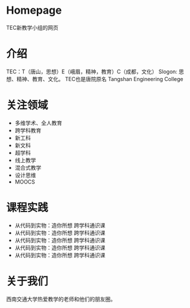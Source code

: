 # Homepage
TEC新教学小组的网页

# 介绍
TEC：T（唐山，思想）E（峨眉，精神，教育）C（成都，文化）
Slogon: 思想、精神、教育、文化。
TEC也是唐院原名 Tangshan Engineering College

# 关注领域
* 多维学术、全人教育
* 跨学科教育
* 新工科
* 新文科
* 超学科
* 线上教学
* 混合式教学
* 设计思维
* MOOCS

# 课程实践
* 从代码到实物：造你所想 跨学科通识课
* 从代码到实物：造你所想 跨学科通识课
* 从代码到实物：造你所想 跨学科通识课
* 从代码到实物：造你所想 跨学科通识课
* 从代码到实物：造你所想 跨学科通识课


# 关于我们
西南交通大学热爱教学的老师和他们的朋友圈。
